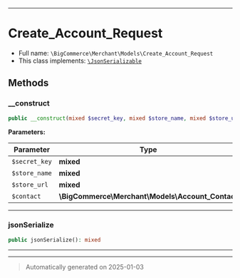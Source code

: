 ***

# Create_Account_Request





* Full name: `\BigCommerce\Merchant\Models\Create_Account_Request`
* This class implements:
[`\JsonSerializable`](./classes/JsonSerializable.md)




## Methods


### __construct



```php
public __construct(mixed $secret_key, mixed $store_name, mixed $store_url, \BigCommerce\Merchant\Models\Account_Contact $contact): mixed
```








**Parameters:**

| Parameter | Type | Description |
|-----------|------|-------------|
| `$secret_key` | **mixed** |  |
| `$store_name` | **mixed** |  |
| `$store_url` | **mixed** |  |
| `$contact` | **\BigCommerce\Merchant\Models\Account_Contact** |  |





***

### jsonSerialize



```php
public jsonSerialize(): mixed
```












***


***
> Automatically generated on 2025-01-03
